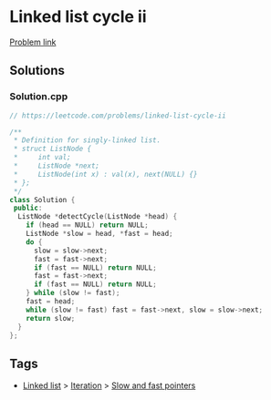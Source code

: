 # Linked list cycle ii

[Problem link](https://leetcode.com/problems/linked-list-cycle-ii)

## Solutions


### Solution.cpp
```cpp
// https://leetcode.com/problems/linked-list-cycle-ii

/**
 * Definition for singly-linked list.
 * struct ListNode {
 *     int val;
 *     ListNode *next;
 *     ListNode(int x) : val(x), next(NULL) {}
 * };
 */
class Solution {
 public:
  ListNode *detectCycle(ListNode *head) {
    if (head == NULL) return NULL;
    ListNode *slow = head, *fast = head;
    do {
      slow = slow->next;
      fast = fast->next;
      if (fast == NULL) return NULL;
      fast = fast->next;
      if (fast == NULL) return NULL;
    } while (slow != fast);
    fast = head;
    while (slow != fast) fast = fast->next, slow = slow->next;
    return slow;
  }
};
```
## Tags

* [Linked list](/README.md#Linked_list) > [Iteration](/README.md#Linked_list-Iteration) > [Slow and fast pointers](/README.md#Linked_list-Iteration-Slow_and_fast_pointers)
